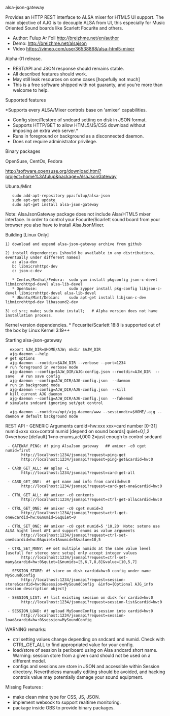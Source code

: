 

alsa-json-gateway


Provides an HTTP REST interface to ALSA mixer for HTML5 UI support. The main objective of AJG is to decouple ALSA from UI, this especially for Music Oriented Sound boards like Scarlett Focurite and others.


* Author: Fulup Ar Foll http://breizhme.net/en/author
* Demo:   http://breizhme.net/alsajson
* Video   https://vimeo.com/user36538868/alsa-html5-mixer

Alpha-01 release.

   * REST/API and JSON response should remains stable.
   * All described features should work.
   * May still leak resources on some cases [hopefully not much]
   * This is a free software shipped with not guaranty, and you're more than welcome to help.

Supported features

*Supports every ALSA/Mixer controls base on 'amixer' capabilities.
* Config store/Restore of sndcard setting on disk in JSON format.
* Supports HTTP/GET to allow HTML5/JS/CSS download without imposing an extra web server.*
* Runs in foreground or background as a disconnected daemon.
* Does not require administrator privilege.

Binary packages

   OpenSuse, CentOs, Fedora

   http://software.opensuse.org/download.html?project=home%3Afulup&package=AlsaJsonGateway

   Ubuntu/Mint

       sudo add-apt-repository ppa:fulup/alsa-json
       sudo apt-get update
       sudo apt-get install alsa-json-gateway

   Note: AlsaJsonGateway package does not include Alsa/HTML5 mixer interface. In order to control
   your Focurite/Scarlett sound board from your browser you also have to install AlsaJsonMixer.

Building [Linux Only]

    1) download and expend alsa-json-gateway archive from github

    2) install dependencies [should be available in any distributions, eventually under different names]
       a: alsa-dev
       b: libmicrohttpd-dev
       c: json-c-dev

       * Centos/Redhat/Fedora:  sudo yum install pkgconfig json-c-devel libmicrohttpd-devel alsa-lib-devel
       * OpenSuse:              sudo zypper install pkg-config libjson-c-devel libmicrohttpd-devel alsa-lib-devel
       * Ubuntu/Mint/Debian:    sudo apt-get install libjson-c-dev libmicrohttpd-dev libasound2-dev

    3) cd src; make; sudo make install;   # Alpha version does not have installation process.

Kernel version dependencies.
       * Focusrite/Scarlett 18i8 is supported out of the box by Linux Kernel 3.19++

Starting alsa-json-gateway

      export AJW_DIR=$HOME/AJW; mkdir $AJW_DIR
      ajg-daemon --help                                                        # get options
      ajg-daemon --rootdir=$AJW_DIR --verbose --port=1234                      # run foreground in verbose mode
      ajg-daemon --config=$AJW_DIR/AJG-config.json --rootdir=AJW_DIR  --save   # run save config
      ajg-daemon --config=AJW_DIR/AJG-config.json  --daemon                    # run in background mode
      ajg-daemon --config=AJW_DIR/AJG-config.json  --kill                      # kill current AJG daemon
      ajg-daemon --config=AJW_DIR/AJG-config.json  --fakemod                   # simulate sndcard ignoring set/get control

      ajg-daemon --rootdir=/opt/ajg-daemon/www --sessiondir=$HOME/.ajg --daemon # default background mode

REST API
     - GENERIC Arguments
           cardid=hw:xxx  xxx=card number [0-31]
           numid=xxx    xxx=control numid [depend on sound boards]
           quiet=0,1,2  0=verbose [default] 1=no enums,acl,000 2=just enough to control sndcard

     - GATEWAY_PING: #! ping AlsaJson gateway   ## amixer -c0 cget numid=first
           http://localhost:1234/jsonapi?request=ping-get
           http://localhost:1234/jsonapi?request=ping-get&cardid=hw:0

     - CARD_GET_ALL: ## aplay -L
           http://localhost:1234/jsonapi?request=card-get-all

     - CARD_GET_ONE:  #! get name and info from cardid=hw:0
           http://localhost:1234/jsonapi?request=card-get-one&cardid=hw:0

     - CTRL_GET_ALL: ## amixer -c0 contents
           http://localhost:1234/jsonapi?request=ctrl-get-all&cardid=hw:0

     - CTRL_GET_ONE: ## amixer -c0 cget numid=3
           http://localhost:1234/jsonapi?request=ctrl-get-one&cardid=hw:0&numid=5&quiet=0

     - CTRL_SET_ONE: ## amixer -c0 cget numid=5 '10,20' Note: setone use ALSA hight level API and support enums as value arguments
           http://localhost:1234/jsonapi?request=ctrl-set-one&cardid=hw:0&quiet=1&numid=5&value=10,5

     - CTRL_SET_MANY: ## set multiple numids at the same value level [usefull for stereo sync setup] only accept integer values
           http://localhost:1234/jsonapi?request=ctrl-set-many&cardid=hw:0&quiet=1&numids=[5,6,7,8,8]&value=[10,5,7]

     - SESSION_STORE: #! store on disk cardid=hw:0 config under name MySoundConfig
           http://localhost:1234/jsonapi?request=session-store&cardid=hw:0&session=MySoundConfig  &info={Optional AJG_info session description object}

     - SESSION_LIST: #! list existing session on disk for cardid=hw:0
           http://localhost:1234/jsonapi?request=session-list&cardid=hw:0

     - SESSION_LOAD: #! upload MySoundConfig session into cardid=hw:0
           http://localhost:1234/jsonapi?request=session-load&cardid=hw:0&session=MySoundConfig

WARNING remarks:

* ctrl setting values change depending on sndcard and numid. Check with CTRL_GET_ALL to find appropriated value for your config.
* load/store of session is per/board using on Alsa sndcard short name. Warning: session store from a given card should not be used on a different model.
* configs and sessions are store in JSON and accessible within Session directory. Nevertheless manually editing should be avoided, and hacking controls value may potentially damage your sound equipment.

Missing Features :

* make clean mine type for CSS, JS, JSON.
* implement websock to support realtime monitoring.
* package inside OBS to provide binary packages.


